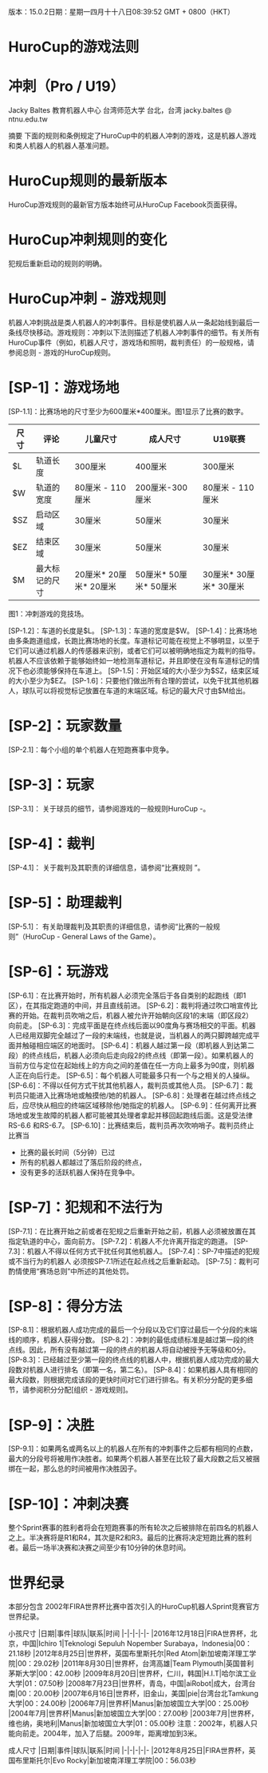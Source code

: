 [](ch)版本：15.0.2日期：星期一四月十十八日08:39:52 GMT + 0800（HKT）


# [](ch)HuroCup的游戏法则
# [](ch)冲刺（Pro / U19）

[](ch)Jacky Baltes
教育机器人中心
台湾师范大学
台北，台湾
jacky.baltes @ ntnu.edu.tw




[](ch)摘要
下面的规则和条例规定了HuroCup中的机器人冲刺的游戏，这是机器人游戏和类人机器人的机器人基准问题。

# [](ch)HuroCup规则的最新版本
HuroCup游戏规则的最新官方版本始终可从HuroCup Facebook页面获得。

# [](ch)HuroCup冲刺规则的变化
犯规后重新启动的规则的明确。

# [](ch)HuroCup冲刺 - 游戏规则
机器人冲刺挑战是类人机器人的冲刺事件。目标是使机器人从一条起始线到最后一条线尽快移动。游戏规则：冲刺以下法则描述了机器人冲刺事件的细节。有关所有HuroCup事件（例如，机器人尺寸，游戏场和照明，裁判责任）的一般规格，请参阅总则 - 游戏的HuroCup规则。


# [](ch)[SP-1]：游戏场地

[SP-1.1]：比赛场地的尺寸至少为600厘米*400厘米。图1显示了比赛的数字。

|尺寸|评论|儿童尺寸|成人尺寸|U19联赛
|-|-|-|-|-|
|$L|轨道长度|300厘米|400厘米|300厘米
|$W|轨道的宽度|80厘米 - 110厘米|200厘米-300厘米|80厘米 - 110厘米
|$SZ|启动区域|30厘米|50厘米|30厘米
|$EZ|结束区域|30厘米|50厘米|30厘米
|$M|最大标记的尺寸|20厘米* 20厘米* 20厘米|50厘米* 50厘米* 50厘米|30厘米* 30厘米* 30厘米


图1：冲刺游戏的竞技场。

[SP-1.2]：车道的长度是\$L。
[SP-1.3]：车道的宽度是\$W。
[SP-1.4]：比赛场地由多条跑道组成，长跑比赛场地的长度。车道标记可能在视觉上不够明显，以至于它们可以通过机器人的传感器来识别，或者它们可以被明确地指定为裁判的指导。机器人不应该依赖于能够始终如一地检测车道标记，并且即使在没有车道标记的情况下也必须能够保持在车道上。
[SP-1.5]：开始区域的大小至少为\$SZ，结束区域的大小至少为\$EZ。
[SP-1.6]：只要他们做出所有合理的尝试，以免干扰其他机器人，球队可以将视觉标记放置在车道的末端区域。标记的最大尺寸由\$M给出。

# [](ch)[SP-2]：玩家数量
[SP-2.1]：每个小组的单个机器人在短跑赛事中竞争。


# [](ch)[SP-3]：玩家
[SP-3.1]： 关于球员的细节，请参阅游戏的一般规则HuroCup -。

# [](ch)[SP-4]：裁判
[SP-4.1]： 关于裁判及其职责的详细信息，请参阅“比赛规则 ”。


# [](ch)[SP-5]：助理裁判
[SP-5.1]： 有关助理裁判及其职责的详细信息，请参阅“比赛的一般规则”（HuroCup - General Laws of the Game）。


# [](ch)[SP-6]：玩游戏
[SP-6.1]：在比赛开始时，所有机器人必须完全落后于各自类别的起跑线（即1区），在其指定跑道的中间，并且直线前进。
[SP-6.2]：裁判将通过吹口哨宣传比赛的开始。在裁判员吹哨之后，机器人被允许开始朝向区段1的末端（即区段2）向前走。
[SP-6.3]：完成平面是在终点线后面以90度角与赛场相交的平面。机器人已经用双脚完全越过了一段的末端线，也就是说，当机器人的两只脚跨越完成平面并触碰相应端区的地面时。
[SP-6.4]：机器人越过第一段（即机器人到达第二段）的终点线后，机器人必须向后走向段2的终点线（即第一段）。如果机器人的当前方位与定位在起始线上的方向之间的差值在任一方向上最多为90度，则机器人正在向后行走。
[SP-6.5]：每个机器人可能最多只有一个与之相关的人操纵。
[SP-6.6]：不得以任何方式干扰其他机器人，裁判员或其他人员。
[SP-6.7]：裁判员只能进入比赛场地或触摸他/她的机器人。
[SP-6.8]：处理者在越过终点线之后，应尽快从相应的终端区域移除他/她指定的机器人。
[SP-6.9]：任何离开比赛场地或发生故障的机器人都可能被其处理者拿起并移回起跑线后面。这是受法律RS-6.6  和RS-6.7。
[SP-6.10]：比赛结束后，裁判员再次吹响哨子。裁判员终止比赛当
+ 比赛的最长时间（5分钟）已过
+ 所有的机器人都越过了落后阶段的终点，
+ 没有更多的活跃机器人保持在竞争中。

# [](ch)[SP-7]：犯规和不法行为
[SP-7.1]：在比赛开始之前或者在犯规之后重新开始之前，机器人必须被放置在其指定轨道的中心，面向前方。
[SP-7.2]：机器人不允许离开指定的跑道。
[SP-7.3]：机器人不得以任何方式干扰任何其他机器人。
[SP-7.4]：SP-7中描述的犯规或不当行为的机器人 必须按SP-7.1所述在起点线之后重新起动。
[SP-7.5]：裁判可酌情使用“赛场总则”中所述的其他处罚。


# [](ch)[SP-8]：得分方法
[SP-8.1]：根据机器人成功完成的最后一个分段以及它们穿过最后一个分段的末端线的顺序，机器人获得分数。
[SP-8.2]：冲刺的最低成绩标准是越过第一段的终点线。因此，所有没有越过第一段的终点的机器人将自动被授予无等级和0分。
[SP-8.3]：已经越过至少第一段的终点线的机器人中，根据机器人成功完成的最大段数对机器人进行排名（即第一名，第二名）。
[SP-8.4]：如果机器人具有相同的最大段数，则根据完成该段的更快时间对它们进行排名。有关积分分配的更多细节，请参阅积分分配[组织 - 游戏规则]。

# [SP-9]：决胜
[SP-9.1]：如果两名或两名以上的机器人在所有的冲刺事件之后都有相同的点数，最大的分段号将被用作决胜者。如果两个机器人甚至在比较了最大段数之后又被捆绑在一起，那么总的时间被用作决胜因子。

# [](ch)[SP-10]：冲刺决赛
整个Sprint赛事的胜利者将会在短跑赛事的所有轮次之后被排除在前四名的机器人之上。半决赛将是R1和R4，其次是R2和R3。最后的比赛将决定短跑比赛的胜利者。最后一场半决赛和决赛之间至少有10分钟的休息时间。

# [](ch)世界纪录
本部分包含 2002年FIRA世界杯比赛中首次引入的HuroCup机器人Sprint竞赛官方世界纪录。

小孩尺寸
|日期|事件|球队|联系|时间
|-|-|-|-|-
|2016年12月18日|FIRA世界杯，北京，中国|Ichiro 1|Teknologi Sepuluh Nopember Surabaya，Indonesia|00：21.18秒
|2012年8月25日|世界杯，英国布里斯托尔|Red Atom|新加坡南洋理工学院|00：29.02秒
|2011年8月30日|世界杯，台湾高雄|Team Plymouth|英国普利茅斯大学|00：42.00秒
|2009年8月20日|世界杯，仁川，韩国|H.I.T|哈尔滨工业大学|01：07.50秒
|2008年7月23日|世界杯，青岛，中国|aiRobot|成大，台湾台南|00：20.00秒
|2007年6月16日|世界杯，旧金山，美国|pie|台湾台北Tamkung大学|00：24.00秒
|2006年7月|世界杯|Manus|新加坡国立大学|00：25.00秒
|2004年7月|世界杯|Manus|新加坡国立大学|00：27.00秒
|2003年7月|世界杯，维也纳，奥地利|Manus|新加坡国立大学|01：05.00秒
注意：2002年，机器人只能向前走。2004年，加入了后腿。2009年，距离增加到3米。


成人尺寸
|日期|事件|球队|联系|时间
|-|-|-|-|-
|2012年8月25日|FIRA世界杯，英国布里斯托尔|Evo Rocky|新加坡南洋理工学院|00：56.03秒






